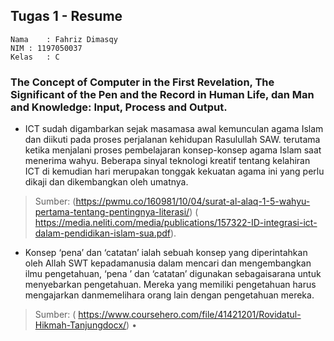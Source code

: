 ## Tugas 1 - Resume

```
Nama	: Fahriz Dimasqy
NIM	: 1197050037
Kelas	: C
```
### The Concept of Computer in the First Revelation, The Significant of the Pen and the Record in Human Life, dan Man and Knowledge: Input, Process and Output.

* ICT sudah digambarkan sejak masamasa awal kemunculan agama Islam dan diikuti pada proses perjalanan kehidupan Rasulullah SAW. 
terutama ketika menjalani proses pembelajaran konsep-konsep agama Islam saat menerima wahyu. Beberapa sinyal teknologi kreatif 
tentang kelahiran ICT di kemudian hari merupakan tonggak kekuatan agama ini yang perlu dikaji dan dikembangkan oleh umatnya.
>Sumber:
>(https://pwmu.co/160981/10/04/surat-al-alaq-1-5-wahyu-pertama-tentang-pentingnya-literasi/)
>( https://media.neliti.com/media/publications/157322-ID-integrasi-ict-dalam-pendidikan-islam-sua.pdf). 

* Konsep ‘pena’ dan ‘catatan’ ialah sebuah konsep yang diperintahkan oleh Allah SWT kepadamanusia dalam mencari dan mengembangkan 
ilmu pengetahuan, ‘pena ’ dan ‘catatan’ digunakan sebagaisarana untuk menyebarkan pengetahuan. Mereka yang memiliki pengetahuan 
harus mengajarkan danmemelihara orang lain dengan pengetahuan mereka.
>Sumber:
>( https://www.coursehero.com/file/41421201/Rovidatul-Hikmah-Tanjungdocx/)
•	
